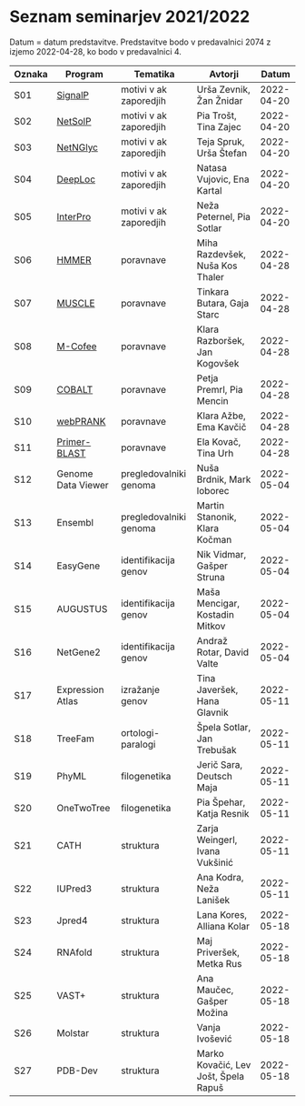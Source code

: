 # Seznam seminarjev 2021/2022

Datum = datum predstavitve. Predstavitve bodo v predavalnici 2074 z izjemo 2022-04-28, ko bodo v predavalnici 4.

| Oznaka | Program            | Tematika               | Avtorji                              | Datum      |
| ------ | ------------------ | ---------------------- | ------------------------------------ | ---------- |
| S01    | [SignalP](s01-signalp)   | motivi v ak zaporedjih | Urša Zevnik, Žan Žnidar    | 2022-04-20 |
| S02    | [NetSolP](s02-netsolp)   | motivi v ak zaporedjih | Pia Trošt, Tina Zajec      | 2022-04-20 |
| S03    | [NetNGlyc](s03-netnglyc) | motivi v ak zaporedjih | Teja Spruk, Urša Štefan    | 2022-04-20 |
| S04    | [DeepLoc](s04-deeploc)   | motivi v ak zaporedjih | Natasa Vujovic, Ena Kartal | 2022-04-20 |
| S05    | [InterPro](s05-interpro) | motivi v ak zaporedjih | Neža Peternel, Pia Sotlar  | 2022-04-20 |
| S06    | [HMMER](s06-hmmer)               | poravnave              | Miha Razdevšek, Nuša Kos Thaler      | 2022-04-28 |
| S07    | [MUSCLE](s07-MUSCLE)             | poravnave              | Tinkara Butara, Gaja Starc           | 2022-04-28 |
| S08    | [M-Cofee](s08-m-coffee)          | poravnave              | Klara Razboršek, Jan Kogovšek        | 2022-04-28 |
| S09    | [COBALT](s09-cobalt)             | poravnave              | Petja Premrl, Pia Mencin             | 2022-04-28 |
| S10    | [webPRANK](s10-webprank)         | poravnave              | Klara Ažbe, Ema Kavčič               | 2022-04-28 |
| S11    | [Primer-BLAST](s11-primer-blast) | poravnave              | Ela Kovač, Tina Urh                  | 2022-04-28 |
| S12    | Genome Data Viewer | pregledovalniki genoma | Nuša Brdnik, Mark loborec            | 2022-05-04 |
| S13    | Ensembl            | pregledovalniki genoma | Martin Stanonik, Klara Kočman        | 2022-05-04 |
| S14    | EasyGene           | identifikacija genov   | Nik Vidmar, Gašper Struna            | 2022-05-04 |
| S15    | AUGUSTUS           | identifikacija genov   | Maša Mencigar, Kostadin Mitkov       | 2022-05-04 |
| S16    | NetGene2           | identifikacija genov   | Andraž Rotar, David Valte            | 2022-05-04 |
| S17    | Expression Atlas   | izražanje genov        | Tina Javeršek, Hana Glavnik          | 2022-05-11 |
| S18    | TreeFam            | ortologi-paralogi      | Špela Sotlar, Jan Trebušak           | 2022-05-11 |
| S19    | PhyML              | filogenetika           | Jerič Sara, Deutsch Maja             | 2022-05-11 |
| S20    | OneTwoTree         | filogenetika           | Pia Špehar, Katja Resnik             | 2022-05-11 |
| S21    | CATH               | struktura              | Zarja Weingerl, Ivana Vukšinić       | 2022-05-11 |
| S22    | IUPred3            | struktura              | Ana Kodra, Neža Lanišek              | 2022-05-11 |
| S23    | Jpred4             | struktura              | Lana Kores, Alliana Kolar            | 2022-05-18 |
| S24    | RNAfold            | struktura              | Maj Priveršek, Metka Rus             | 2022-05-18 |
| S25    | VAST+              | struktura              | Ana Maučec, Gašper Možina            | 2022-05-18 |
| S26    | Molstar            | struktura              | Vanja Ivošević                       | 2022-05-18 |
| S27    | PDB-Dev            | struktura              | Marko Kovačić, Lev Jošt, Špela Rapuš | 2022-05-18 |